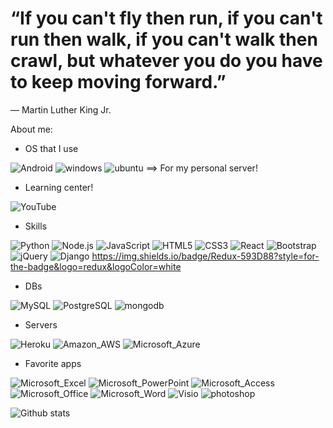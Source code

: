 

# “If you can't fly then run, if you can't run then walk, if you can't walk then crawl, but whatever you do you have to keep moving forward.”

― Martin Luther King Jr.


About me:

- OS that I use

<img src="https://img.shields.io/badge/Android-3DDC84?style=for-the-badge&logo=android&logoColor=white" alt="Android"> <img src="https://img.shields.io/badge/Windows-0078D6?style=for-the-badge&logo=windows&logoColor=white" alt="windows"> <img src="https://img.shields.io/badge/Ubuntu-E95420?style=for-the-badge&logo=ubuntu&logoColor=white" alt="ubuntu"> ==> For my personal server! 


- Learning center!

<img src="https://img.shields.io/badge/YouTube-FF0000?style=for-the-badge&logo=youtube&logoColor=white" alt="YouTube"> 

- Skills

<img src="https://img.shields.io/badge/Python-3776AB?style=for-the-badge&logo=python&logoColor=white" alt="Python"> <img src="https://img.shields.io/badge/Node.js-43853D?style=for-the-badge&logo=node.js&logoColor=white" alt="Node.js"> <img src="https://img.shields.io/badge/JavaScript-F7DF1E?style=for-the-badge&logo=javascript&logoColor=black" alt="JavaScript"> <img src="https://img.shields.io/badge/HTML5-E34F26?style=for-the-badge&logo=html5&logoColor=white" alt="HTML5"> <img src="https://img.shields.io/badge/CSS3-1572B6?style=for-the-badge&logo=css3&logoColor=white" alt="CSS3"> <img src="https://img.shields.io/badge/React-20232A?style=for-the-badge&logo=react&logoColor=61DAFB" alt="React"> <img src="https://img.shields.io/badge/Bootstrap-563D7C?style=for-the-badge&logo=bootstrap&logoColor=white" alt="Bootstrap"> <img src="https://img.shields.io/badge/jQuery-0769AD?style=for-the-badge&logo=jquery&logoColor=white" alt="jQuery"> <img src="https://img.shields.io/badge/Django-092E20?style=for-the-badge&logo=django&logoColor=white" alt="Django">
	https://img.shields.io/badge/Redux-593D88?style=for-the-badge&logo=redux&logoColor=white



- DBs

<img src="https://img.shields.io/badge/MySQL-00000F?style=for-the-badge&logo=mysql&logoColor=white" alt="MySQL"> <img src="https://img.shields.io/badge/PostgreSQL-316192?style=for-the-badge&logo=postgresql&logoColor=white" alt="PostgreSQL"> <img src="https://img.shields.io/badge/MongoDB-4EA94B?style=for-the-badge&logo=mongodb&logoColor=white" alt="mongodb">


- Servers

<img src="https://img.shields.io/badge/Heroku-430098?style=for-the-badge&logo=heroku&logoColor=white" alt="Heroku"> <img src="https://img.shields.io/badge/Amazon_AWS-232F3E?style=for-the-badge&logo=amazon-aws&logoColor=white" alt="Amazon_AWS"> <img src="https://img.shields.io/badge/Microsoft_Azure-0089D6?style=for-the-badge&logo=microsoft-azure&logoColor=white" alt="Microsoft_Azure">

- Favorite apps

<img src="https://img.shields.io/badge/Microsoft_Excel-217346?style=for-the-badge&logo=microsoft-excel&logoColor=white" alt="Microsoft_Excel">

<img src="https://img.shields.io/badge/Microsoft_PowerPoint-B7472A?style=for-the-badge&logo=microsoft-powerpoint&logoColor=white" alt="Microsoft_PowerPoint">

<img src="https://img.shields.io/badge/Microsoft_Access-A4373A?style=for-the-badge&logo=microsoft-access&logoColor=white" alt="Microsoft_Access">

<img src="https://img.shields.io/badge/Microsoft_Office-D83B01?style=for-the-badge&logo=microsoft-office&logoColor=white" alt="Microsoft_Office">


<img src="https://img.shields.io/badge/Microsoft_Word-2B579A?style=for-the-badge&logo=microsoft-word&logoColor=white" alt="Microsoft_Word">

<img src="https://img.shields.io/badge/Microsoft_Visio-3955A3?style=for-the-badgee&logo=microsoft-visio&logoColor=white" alt="Visio">

<img src="https://aleen42.github.io/badges/src/photoshop.svg" alt="photoshop">


![Github stats](https://github-readme-stats.vercel.app/api?username=yasha6081)

